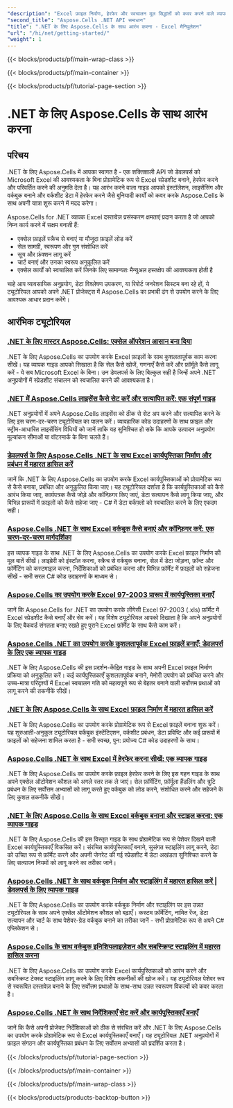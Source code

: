 ```yaml
---
"description": "Excel फ़ाइल निर्माण, हेरफेर और स्वचालन मूल सिद्धांतों को कवर करने वाले व्यापक ट्यूटोरियल के साथ .NET के लिए Aspose.Cells को स्थापित करने, लाइसेंस देने और उपयोग करने का तरीका जानें।"
"second_title": "Aspose.Cells .NET API समाधान"
"title": ".NET के लिए Aspose.Cells के साथ आरंभ करना - Excel मैनिपुलेशन"
"url": "/hi/net/getting-started/"
"weight": 1
---
```


{{< blocks/products/pf/main-wrap-class >}}

{{< blocks/products/pf/main-container >}}

{{< blocks/products/pf/tutorial-page-section >}}


# .NET के लिए Aspose.Cells के साथ आरंभ करना

## परिचय

.NET के लिए Aspose.Cells में आपका स्वागत है - एक शक्तिशाली API जो डेवलपर्स को Microsoft Excel की आवश्यकता के बिना प्रोग्रामेटिक रूप से Excel स्प्रेडशीट बनाने, हेरफेर करने और परिवर्तित करने की अनुमति देता है। यह आरंभ करने वाला गाइड आपको इंस्टॉलेशन, लाइसेंसिंग और वर्कबुक बनाने और वर्कशीट डेटा में हेरफेर करने जैसे बुनियादी कार्यों को कवर करके Aspose.Cells के साथ अपनी यात्रा शुरू करने में मदद करेगा।

Aspose.Cells for .NET व्यापक Excel दस्तावेज़ प्रसंस्करण क्षमताएं प्रदान करता है जो आपको निम्न कार्य करने में सक्षम बनाती हैं:
- एक्सेल फ़ाइलें स्क्रैच से बनाएं या मौजूदा फ़ाइलें लोड करें
- सेल सामग्री, स्वरूपण और गुण संशोधित करें
- सूत्र और फ़ंक्शन लागू करें
- चार्ट बनाएं और उनका स्वरूप अनुकूलित करें
- एक्सेल कार्यों को स्वचालित करें जिनके लिए सामान्यतः मैन्युअल हस्तक्षेप की आवश्यकता होती है

चाहे आप व्यावसायिक अनुप्रयोग, डेटा विश्लेषण उपकरण, या रिपोर्ट जनरेशन सिस्टम बना रहे हों, ये ट्यूटोरियल आपको अपने .NET प्रोजेक्ट्स में Aspose.Cells का प्रभावी ढंग से उपयोग करने के लिए आवश्यक आधार प्रदान करेंगे।

## आरंभिक ट्यूटोरियल

### [.NET के लिए मास्टर Aspose.Cells: एक्सेल ऑपरेशन आसान बना दिया](./aspose-cells-dotnet-excel-operations)
.NET के लिए Aspose.Cells का उपयोग करके Excel फ़ाइलों के साथ कुशलतापूर्वक काम करना सीखें। यह व्यापक गाइड आपको सिखाता है कि सेल कैसे खोजें, गणनाएँ कैसे करें और फ़ॉर्मूले कैसे लागू करें - ये सब Microsoft Excel के बिना। उन डेवलपर्स के लिए बिल्कुल सही है जिन्हें अपने .NET अनुप्रयोगों में स्प्रेडशीट संचालन को स्वचालित करने की आवश्यकता है।

### [.NET में Aspose.Cells लाइसेंस कैसे सेट करें और सत्यापित करें: एक संपूर्ण गाइड](./aspose-cells-license-setup-dotnet-guide)
.NET अनुप्रयोगों में अपने Aspose.Cells लाइसेंस को ठीक से सेट अप करने और सत्यापित करने के लिए इस चरण-दर-चरण ट्यूटोरियल का पालन करें। व्यावहारिक कोड उदाहरणों के साथ फ़ाइल और स्ट्रीम-आधारित लाइसेंसिंग विधियों को जानें ताकि यह सुनिश्चित हो सके कि आपके उत्पादन अनुप्रयोग मूल्यांकन सीमाओं या वॉटरमार्क के बिना चलते हैं।

### [डेवलपर्स के लिए Aspose.Cells .NET के साथ Excel कार्यपुस्तिका निर्माण और प्रबंधन में महारत हासिल करें](./aspose-cells-net-workbook-creation-management)
जानें कि .NET के लिए Aspose.Cells का उपयोग करके Excel कार्यपुस्तिकाओं को प्रोग्रामेटिक रूप से कैसे बनाया, प्रबंधित और अनुकूलित किया जाए। यह ट्यूटोरियल दर्शाता है कि कार्यपुस्तिकाओं को कैसे आरंभ किया जाए, कार्यपत्रक कैसे जोड़े और कॉन्फ़िगर किए जाएं, डेटा सत्यापन कैसे लागू किया जाए, और विभिन्न प्रारूपों में फ़ाइलों को कैसे सहेजा जाए - C# में डेटा वर्कफ़्लो को स्वचालित करने के लिए एकदम सही।

### [Aspose.Cells .NET के साथ Excel वर्कबुक कैसे बनाएं और कॉन्फ़िगर करें: एक चरण-दर-चरण मार्गदर्शिका](./create-configure-excel-workbook-aspose-cells-net)
इस व्यापक गाइड के साथ .NET के लिए Aspose.Cells का उपयोग करके Excel फ़ाइल निर्माण की मूल बातें सीखें। लाइब्रेरी को इंस्टॉल करना, स्क्रैच से वर्कबुक बनाना, सेल में डेटा जोड़ना, फ़ॉन्ट और फ़ॉर्मेटिंग को कस्टमाइज़ करना, निर्देशिकाओं को प्रबंधित करना और विभिन्न फ़ॉर्मेट में फ़ाइलों को सहेजना सीखें - सभी सरल C# कोड उदाहरणों के माध्यम से।

### [Aspose.Cells का उपयोग करके Excel 97-2003 प्रारूप में कार्यपुस्तिका बनाएँ](./create-save-excel-97-2003-aspose-cells-dotnet)
जानें कि Aspose.Cells for .NET का उपयोग करके लीगेसी Excel 97-2003 (.xls) फ़ॉर्मेट में Excel स्प्रेडशीट कैसे बनाएँ और सेव करें। यह विशेष ट्यूटोरियल आपको दिखाता है कि अपने अनुप्रयोगों के लिए बैकवर्ड संगतता बनाए रखते हुए पुराने Excel फ़ॉर्मेट के साथ कैसे काम करें।

### [Aspose.Cells .NET का उपयोग करके कुशलतापूर्वक Excel फ़ाइलें बनाएँ: डेवलपर्स के लिए एक व्यापक गाइड](./efficient-excel-files-aspose-cells-net)
.NET के लिए Aspose.Cells की इस प्रदर्शन-केंद्रित गाइड के साथ अपनी Excel फ़ाइल निर्माण प्रक्रिया को अनुकूलित करें। कई कार्यपुस्तिकाएँ कुशलतापूर्वक बनाने, मेमोरी उपयोग को प्रबंधित करने और उच्च-मात्रा परिदृश्यों में Excel स्वचालन गति को महत्वपूर्ण रूप से बेहतर बनाने वाली सर्वोत्तम प्रथाओं को लागू करने की तकनीकें सीखें।

### [.NET के लिए Aspose.Cells के साथ Excel फ़ाइल निर्माण में महारत हासिल करें](./excel-creation-aspose-cells-dotnet-guide)
.NET के लिए Aspose.Cells का उपयोग करके प्रोग्रामेटिक रूप से Excel फ़ाइलें बनाना शुरू करें। यह शुरुआती-अनुकूल ट्यूटोरियल वर्कबुक इंस्टेंटिएशन, वर्कशीट प्रबंधन, डेटा प्रविष्टि और कई प्रारूपों में फ़ाइलों को सहेजना शामिल करता है - सभी स्वच्छ, पुन: प्रयोज्य C# कोड उदाहरणों के साथ।

### [Aspose.Cells .NET के साथ Excel में हेरफेर करना सीखें: एक व्यापक गाइड](./excel-manipulation-aspose-cells-net-guide)
.NET के लिए Aspose.Cells का उपयोग करके फ़ाइल हेरफेर करने के लिए इस गहन गाइड के साथ अपने एक्सेल ऑटोमेशन कौशल को अगले स्तर तक ले जाएं। सेल फ़ॉर्मेटिंग, फ़ॉर्मूला हैंडलिंग और त्रुटि प्रबंधन के लिए सर्वोत्तम अभ्यासों को लागू करते हुए वर्कबुक को लोड करने, संशोधित करने और सहेजने के लिए कुशल तकनीकें सीखें।

### [.NET के लिए Aspose.Cells के साथ Excel वर्कबुक बनाना और स्टाइल करना: एक व्यापक गाइड](./excel-workbook-creation-aspose-cells-dotnet)
.NET के लिए Aspose.Cells की इस विस्तृत गाइड के साथ प्रोग्रामेटिक रूप से पेशेवर दिखने वाली Excel कार्यपुस्तिकाएँ विकसित करें। संरचित कार्यपुस्तिकाएँ बनाने, सुसंगत स्टाइलिंग लागू करने, डेटा को उचित रूप से फ़ॉर्मेट करने और अपनी जेनरेट की गई स्प्रेडशीट में डेटा अखंडता सुनिश्चित करने के लिए सत्यापन नियमों को लागू करने का तरीका जानें।

### [Aspose.Cells .NET के साथ वर्कबुक निर्माण और स्टाइलिंग में महारत हासिल करें | डेवलपर्स के लिए व्यापक गाइड](./mastering-workbook-creation-aspose-cells-net)
.NET के लिए Aspose.Cells का उपयोग करके वर्कबुक निर्माण और स्टाइलिंग पर इस उन्नत ट्यूटोरियल के साथ अपने एक्सेल ऑटोमेशन कौशल को बढ़ाएँ। कस्टम फ़ॉर्मेटिंग, नामित रेंज, डेटा सत्यापन और चार्ट के साथ पेशेवर-ग्रेड वर्कबुक बनाने का तरीका जानें - सभी प्रोग्रामेटिक रूप से अपने C# एप्लिकेशन से।

### [Aspose.Cells के साथ वर्कबुक इनिशियलाइज़ेशन और सबस्क्रिप्ट स्टाइलिंग में महारत हासिल करना](./mastering-workbook-initialization-subscript-styling-aspose-cells-net)
.NET के लिए Aspose.Cells का उपयोग करके Excel कार्यपुस्तिकाओं को आरंभ करने और सबस्क्रिप्ट टेक्स्ट स्टाइलिंग लागू करने के लिए विशेष तकनीकों की खोज करें। यह ट्यूटोरियल पेशेवर रूप से स्वरूपित दस्तावेज़ बनाने के लिए सर्वोत्तम प्रथाओं के साथ-साथ उन्नत स्वरूपण विकल्पों को कवर करता है।

### [Aspose.Cells .NET के साथ निर्देशिकाएँ सेट करें और कार्यपुस्तिकाएँ बनाएँ](./set-up-directories-create-workbooks-aspose-cells-dotnet)
जानें कि कैसे अपनी प्रोजेक्ट निर्देशिकाओं को ठीक से संरचित करें और .NET के लिए Aspose.Cells का उपयोग करके प्रोग्रामेटिक रूप से Excel कार्यपुस्तिकाएँ बनाएँ। यह ट्यूटोरियल .NET अनुप्रयोगों में फ़ाइल संगठन और कार्यपुस्तिका प्रबंधन के लिए सर्वोत्तम अभ्यासों को प्रदर्शित करता है।


{{< /blocks/products/pf/tutorial-page-section >}}

{{< /blocks/products/pf/main-container >}}

{{< /blocks/products/pf/main-wrap-class >}}

{{< blocks/products/products-backtop-button >}}